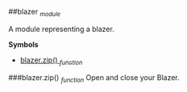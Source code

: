 <a name="module_blazer"></a>
##blazer <sub>*module*</sub>

A module representing a blazer.

  
**Symbols**  
  * [blazer.zip() <sub>*function*</sub>](#module_blazer#zip)

<a name="module_blazer#zip"></a>
###blazer.zip() <sub>*function*</sub>
Open and close your Blazer.

